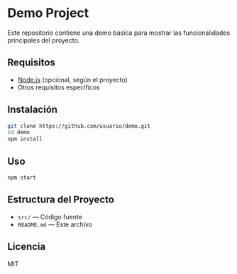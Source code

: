 # Demo Project

Este repositorio contiene una demo básica para mostrar las funcionalidades principales del proyecto.

## Requisitos

- [Node.js](https://nodejs.org/) (opcional, según el proyecto)
- Otros requisitos específicos

## Instalación

```bash
git clone https://github.com/usuario/demo.git
cd demo
npm install
```

## Uso

```bash
npm start
```

## Estructura del Proyecto

- `src/` — Código fuente
- `README.md` — Este archivo

## Licencia

MIT